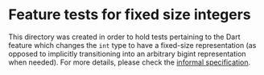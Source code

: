 # Feature tests for fixed size integers

This directory was created in order to hold tests pertaining to the Dart
feature which changes the `int` type to have a fixed-size representation
(as opposed to implicitly transitioning into an arbitrary bigint
representation when needed). For more details, please check the
[informal specification](https://github.com/dart-lang/sdk/blob/master/docs/language/informal/int64.md).
